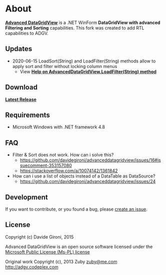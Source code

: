 About
===

**[Advanced DataGridView](https://github.com/davidegironi/advanceddatagridview)** is a .NET WinForm **DataGridView with advanced Filtering and Sorting** capabilities. 
This fork was created to add RTL capabilities to ADGV.

## Updates
* 2020-06-15 LoadSort(String) and LoadFilter(String) methods allow to apply sort and filter without locking column menus
  * View **[Help on AdvancedDataGridView.LoadFilter(String) method](https://github.com/VeberGalil/advanceddatagridview/blob/master/LoadFilterHelp.md)**

## Download

**[Latest Release](../../releases/latest)**

## Requirements

* Microsoft Windows with .NET framework 4.8

## FAQ

* Filter & Sort does not work. How can i solve this?
  * https://github.com/davidegironi/advanceddatagridview/issues/16#issuecomment-353157080
  * https://stackoverflow.com/a/10074142/1361842
* How can i use a list of objects instead of a DataTable as DataSource?
  * https://github.com/davidegironi/advanceddatagridview/issues/24

## Development

If you want to contribute, or you found a bug, please [create an issue](https://github.com/VeberGalil/advanceddatagridview/issues/new).

## License

Copyright (c) Davide Gironi, 2015

Advanced DataGridView is an open source software licensed under the [Microsoft Public License (Ms-PL) license](http://opensource.org/licenses/MS-PL)

Original work Copyright (c), 2013 Zuby <zuby@me.com> http://adgv.codeplex.com

